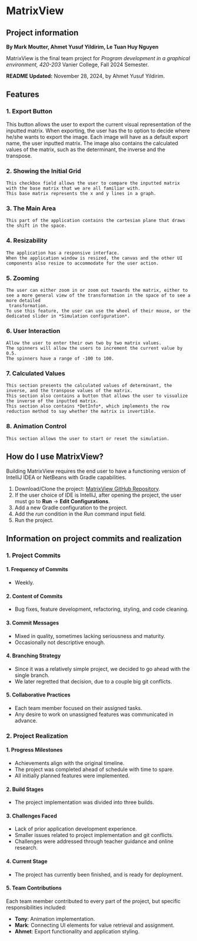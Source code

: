 # MatrixView

## Project information
**By Mark Moutter, Ahmet Yusuf Yildirim, Le Tuan Huy Nguyen**  

MatrixView is the final team project for *Program development in a graphical environment, 420-203*
Vanier College, Fall 2024 Semester.

**README Updated:** November 28, 2024, by Ahmet Yusuf Yildirim.

## Features

### 1. **Export Button**  
   This button allows the user to export the current visual representation of the inputted matrix.
   When exporting, the user has the to option to decide where he/she wants to export the image.
   Each image will have as a default export name, the user inputted matrix.
   The image also contains the calculated values of the matrix, such as the determinant, the inverse and the transpose.

### 2. **Showing the Initial Grid**  
    This checkbox field allows the user to compare the inputted matrix with the base matrix that we are all familiar with.
    This base matrix represents the x and y lines in a graph.

### 3. **The Main Area**  
    This part of the application contains the cartesian plane that draws the shift in the space.

### 4. **Resizability**  
    The application has a responsive interface.
    When the application window is resized, the canvas and the other UI components also resize to accommodate for the user action.

### 5. **Zooming**  
    The user can either zoom in or zoom out towards the matrix, either to see a more general view of the transformation in the space of to see a more detailed
     transformation.
    To use this feature, the user can use the wheel of their mouse, or the dedicated slider in *Simulation configuration*. 

### 6. **User Interaction**  
    Allow the user to enter their own two by two matrix values. 
    The spinners will allow the users to increment the current value by 0.5.
    The spinners have a range of -100 to 100.

### 7. **Calculated Values**  
    This section presents the calculated values of determinant, the inverse, and the transpose values of the matrix.
    This section also contains a button that allows the user to visualize the inverse of the inputted matrix.
    This section also contains *DetInfo*, which implements the row reduction method to say whether the matrix is invertible.

### 8. **Animation Control**  
    This section allows the user to start or reset the simulation. 

## How do I use MatrixView?

Building MatrixView requires the end user to have a functioning version of IntelliJ IDEA or NetBeans with Gradle capabilities.


1. Download/Clone the project: [MatrixView GitHub Repository](https://github.com/ComradeMark/matrix-view).
2. If the user choice of IDE is IntelliJ, after opening the project, the user must go to **Run** → **Edit Configurations**. 
3. Add a new Gradle configuration to the project.
4. Add the *run* condition in the *Run* command input field.
5. Run the project.

## Information on project commits and realization

### 1. **Project Commits**  
#### 1. **Frequency of Commits**  
- Weekly.   

#### 2. **Content of Commits**  
- Bug fixes, feature development, refactoring, styling, and code cleaning.     
   
#### 3. **Commit Messages**  
- Mixed in quality, sometimes lacking seriousness and maturity.  
- Occasionally not descriptive enough.  
   
#### 4. **Branching Strategy**  
- Since it was a relatively simple project, we decided to go ahead with the single branch. 
- We later regretted that decision, due to a couple big git conflicts.

#### 5. **Collaborative Practices**  
- Each team member focused on their assigned tasks.  
- Any desire to work on unassigned features was communicated in advance.

### 2. **Project Realization**  
#### 1. **Progress Milestones**  
- Achievements align with the original timeline.  
- The project was completed ahead of schedule with time to spare.  
- All initially planned features were implemented.  

#### 2. **Build Stages**  
- The project implementation was divided into three builds.

#### 3. **Challenges Faced**  
- Lack of prior application development experience.  
- Smaller issues related to project implementation and git conflicts.  
- Challenges were addressed through teacher guidance and online research.
   
#### 4. **Current Stage**  
- The project has currently been finished, and is ready for deployment.
   
#### 5. **Team Contributions**  
Each team member contributed to every part of the project, but specific responsibilities included:  
- **Tony**: Animation implementation.  
- **Mark**: Connecting UI elements for value retrieval and assignment.  
- **Ahmet**: Export functionality and application styling.
